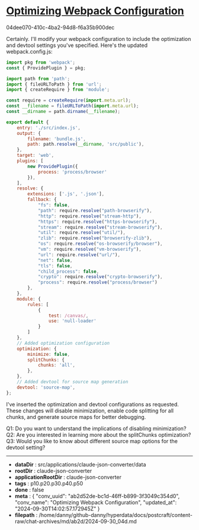# [Optimizing Webpack Configuration](https://claude.ai/chat/ab2d52de-bc1d-46ff-b899-3f3049c354d0)

04dee070-410c-4ba2-94d8-f6a35b900dec

 Certainly. I'll modify your webpack configuration to include the optimization and devtool settings you've specified. Here's the updated webpack.config.js:

```javascript
import pkg from 'webpack';
const { ProvidePlugin } = pkg;

import path from 'path';
import { fileURLToPath } from 'url';
import { createRequire } from 'module';

const require = createRequire(import.meta.url);
const __filename = fileURLToPath(import.meta.url);
const __dirname = path.dirname(__filename);

export default {
    entry: './src/index.js',
    output: {
        filename: 'bundle.js',
        path: path.resolve(__dirname, 'src/public'),
    },
    target: 'web',
    plugins: [
        new ProvidePlugin({
            process: 'process/browser'
        }),
    ],
    resolve: {
        extensions: ['.js', '.json'],
        fallback: {
            "fs": false,
            "path": require.resolve("path-browserify"),
            "http": require.resolve("stream-http"),
            "https": require.resolve("https-browserify"),
            "stream": require.resolve("stream-browserify"),
            "util": require.resolve("util/"),
            "zlib": require.resolve("browserify-zlib"),
            "os": require.resolve("os-browserify/browser"),
            "vm": require.resolve("vm-browserify"),
            "url": require.resolve("url/"),
            "net": false,
            "tls": false,
            "child_process": false,
            "crypto": require.resolve("crypto-browserify"),
            "process": require.resolve("process/browser")
        },
    },
    module: {
        rules: [
            {
                test: /canvas/,
                use: 'null-loader'
            }
        ]
    },
    // Added optimization configuration
    optimization: {
        minimize: false,
        splitChunks: {
            chunks: 'all',
        },
    },
    // Added devtool for source map generation
    devtool: 'source-map',
};
```

I've inserted the optimization and devtool configurations as requested. These changes will disable minimization, enable code splitting for all chunks, and generate source maps for better debugging.

Q1: Do you want to understand the implications of disabling minimization?
Q2: Are you interested in learning more about the splitChunks optimization?
Q3: Would you like to know about different source map options for the devtool setting?

---

* **dataDir** : src/applications/claude-json-converter/data
* **rootDir** : claude-json-converter
* **applicationRootDir** : claude-json-converter
* **tags** : p10.p20.p30.p40.p50
* **done** : false
* **meta** : {
  "conv_uuid": "ab2d52de-bc1d-46ff-b899-3f3049c354d0",
  "conv_name": "Optimizing Webpack Configuration",
  "updated_at": "2024-09-30T14:02:57.172945Z"
}
* **filepath** : /home/danny/github-danny/hyperdata/docs/postcraft/content-raw/chat-archives/md/ab2d/2024-09-30_04d.md